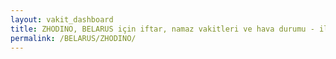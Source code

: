 ```yaml
---
layout: vakit_dashboard
title: ZHODINO, BELARUS için iftar, namaz vakitleri ve hava durumu - ilçe/eyalet seç
permalink: /BELARUS/ZHODINO/
---
```


<script type="text/javascript">
  var GLOBAL_COUNTRY = 'BELARUS';
  var GLOBAL_CITY = 'ZHODINO';
  var GLOBAL_STATE = '';
  var lat = 72;
  var lon = 21;
</script>
